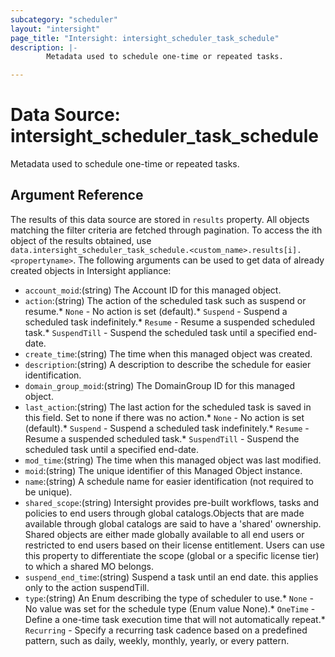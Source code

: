 ```yaml
---
subcategory: "scheduler"
layout: "intersight"
page_title: "Intersight: intersight_scheduler_task_schedule"
description: |-
        Metadata used to schedule one-time or repeated tasks.

---
```


# Data Source: intersight_scheduler_task_schedule
Metadata used to schedule one-time or repeated tasks.
## Argument Reference
The results of this data source are stored in `results` property.
All objects matching the filter criteria are fetched through pagination.
To access the ith object of the results obtained, use `data.intersight_scheduler_task_schedule.<custom_name>.results[i].<propertyname>`.
The following arguments can be used to get data of already created objects in Intersight appliance:
* `account_moid`:(string) The Account ID for this managed object. 
* `action`:(string) The action of the scheduled task such as suspend or resume.* `None` - No action is set (default).* `Suspend` - Suspend a scheduled task indefinitely.* `Resume` - Resume a suspended scheduled task.* `SuspendTill` - Suspend the scheduled task until a specified end-date. 
* `create_time`:(string) The time when this managed object was created. 
* `description`:(string) A description to describe the schedule for easier identification. 
* `domain_group_moid`:(string) The DomainGroup ID for this managed object. 
* `last_action`:(string) The last action for the scheduled task is saved in this field. Set to none if there was no action.* `None` - No action is set (default).* `Suspend` - Suspend a scheduled task indefinitely.* `Resume` - Resume a suspended scheduled task.* `SuspendTill` - Suspend the scheduled task until a specified end-date. 
* `mod_time`:(string) The time when this managed object was last modified. 
* `moid`:(string) The unique identifier of this Managed Object instance. 
* `name`:(string) A schedule name for easier identification (not required to be unique). 
* `shared_scope`:(string) Intersight provides pre-built workflows, tasks and policies to end users through global catalogs.Objects that are made available through global catalogs are said to have a 'shared' ownership. Shared objects are either made globally available to all end users or restricted to end users based on their license entitlement. Users can use this property to differentiate the scope (global or a specific license tier) to which a shared MO belongs. 
* `suspend_end_time`:(string) Suspend a task until an end date. this applies only to the action suspendTill. 
* `type`:(string) An Enum describing the type of scheduler to use.* `None` - No value was set for the schedule type (Enum value None).* `OneTime` - Define a one-time task execution time that will not automatically repeat.* `Recurring` - Specify a recurring task cadence based on a predefined pattern, such as daily, weekly, monthly, yearly, or every <interval> pattern. 
 
